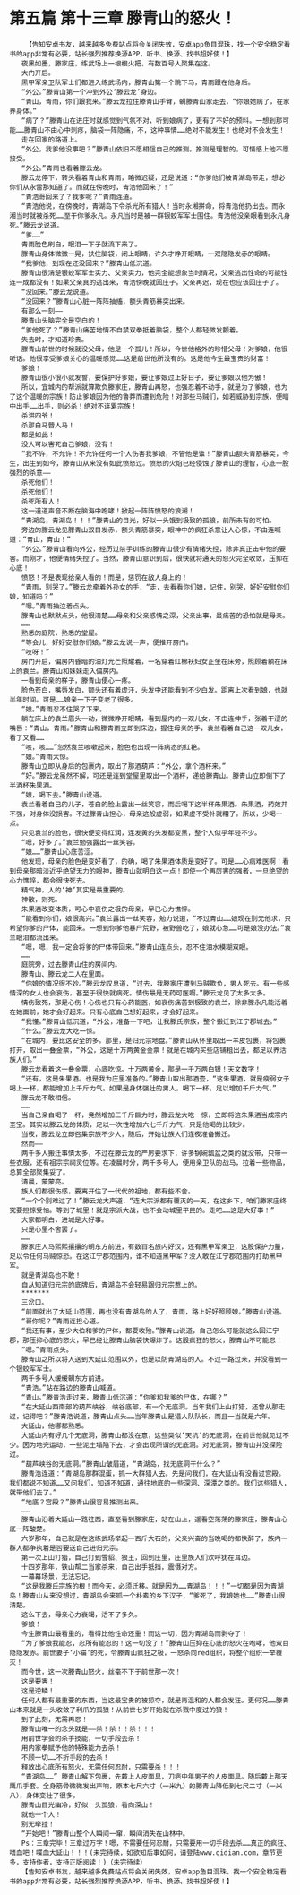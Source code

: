 # 第五篇 第十三章 滕青山的怒火！
        【告知安卓书友，越来越多免费站点将会关闭失效，安卓app鱼目混珠，找一个安全稳定看书的app非常有必要，站长强烈推荐换源APP，听书、换源、找书超好使！】
       夜黑如墨，滕家庄，练武场上一根根火把，有数百号人聚集在这。
       大门开启。
       黑甲军亲卫队军士们都进入练武场内，滕青山第一个跳下马，青雨跟在他身后。
       “外公。”滕青山第一个冲到外公‘滕云龙’身边。
       “青山，青雨，你们跟我来。”滕云龙拉住滕青山手臂，朝滕青山家走去，“你娘她病了，在家养身体。”
       “病了？”滕青山在进庄时就感觉到气氛不对，听到娘病了，更有了不好的预料。一想到那可能……滕青山不由心中刺疼，脑袋一阵隐痛，不，这种事情……绝对不能发生！也绝对不会发生！
       走在回家的路道上。
       “外公，我爹他没事吧？”滕青山依旧不愿相信自己的推测。推测是理智的，可情感上他不愿接受。
       “外公。”青雨也看着滕云龙。
       滕云龙停下，转头看着青山和青雨，略微迟疑，还是说道：“你爹他们被青湖岛带走，想必你们从永雷那知道了。而就在傍晚时，青浩他回来了！”
       “青浩哥回来了？我爹呢？”青雨连道。
       “青浩他说，在傍晚时，青湖岛下令杀光所有猎人！当时永湘拼命，将青浩他扔出去。而永湘当时就被杀死……至于你爹永凡。永凡当时是被一群银蛟军军士围住。青浩他没亲眼看到永凡身死。”滕云龙说道。
       “爹……”
       青雨脸色刷白，眼泪一下子就流下来了。
       滕青山身体微微一晃，扶住脑袋，闭上眼睛，许久才睁开眼睛，一双隐隐发赤的眼睛。
       “我爹他，到现在还没回来？”滕青山低沉道。
       滕青山很清楚银蛟军军士实力、父亲实力，他完全能想象当时情况，父亲逃出性命的可能性连一成都没有！如果父亲真的逃出来，青浩傍晚就回庄子。父亲再迟，现在也应该回庄子了。
       “没回来。”滕云龙说道。
       “没回来？”滕青山心脏一阵阵抽搐，额头青筋暴突出来。
       有那么一刻——
       滕青山头脑完全是空白的！
       “爹他死了？”滕青山痛苦地情不自禁双拳抵着脑袋，整个人都轻微发颤着。
       失去时，才知道珍贵。
       滕青山前世的时候就没父母，他是一个孤儿！所以，今世他格外的珍惜父母！对爹娘，他很听话。他很享受爹娘关心的温暖感觉……这是前世他所没有的。这是他今生最宝贵的财富！
       爹娘！
       滕青山很小很小就发誓，要保护好爹娘，要让爹娘过上好日子，要让爹娘以他为傲！
       所以，宜城内的帮派就算欺负滕家庄，滕青山再怒，也强忍着不动手，就是为了爹娘，也为了这个温暖的宗族！防止爹娘因为他的鲁莽而遭到危险！对那些马贼们，如若威胁到宗族，便暗中出手……出手，则必杀！绝对不连累宗族！
       杀洪四爷！
       杀那白马营人马！
       都是如此！
       没人可以害死自己爹娘，没有！
       “我不许，不允许！不允许任何一个人伤害我爹娘，不管他是谁！”滕青山额头青筋暴突，今生，出生到如今，滕青山从来没有如此愤怒过。愤怒的火焰已经侵蚀了滕青山的理智，心底一股强烈的杀意——
       杀死他们！
       杀死他们！
       杀死所有人！
       这一道道声音不断在脑海中咆哮！掀起一阵阵愤怒的浪潮！
       “青湖岛，青湖岛！！！”滕青山的目光，好似一头饿到极致的孤狼，前所未有的可怕。
       旁边的滕云龙见滕青山双目发赤，额头青筋暴突，眼神中的疯狂杀意让人心惊，不由连喊道：“青山，青山！”
       “外公。”滕青山看向外公，经历过杀手训练的滕青山很少有情绪失控，除非真正击中他的要害。而刚才，他便情绪失控了。当然，滕青山意识到后，很快就将通天的怒火完全收敛，压抑在心底！
       愤怒！不是表现给亲人看的！而是，惩罚在敌人身上的！
       “青雨，别哭了。”滕云龙牵着外孙女的手，“走，去看看你们娘，记住，别哭，好好安慰你们娘，知道吗？”
       “嗯。”青雨抽泣着点头。
       滕青山也默默点头，他很清楚……母亲和父亲感情之深，父亲出事，最痛苦的恐怕就是母亲。
       ……
       熟悉的庭院，熟悉的堂屋。
       “等会儿，好好安慰你们娘。”滕云龙说一声，便推开房门。
       “吱呀！”
       房门开启，偏房内昏暗的油灯光芒照耀着，一名穿着红棉袄妇女正坐在床旁，照顾着躺在床上的袁兰。滕青山和妹妹走入偏房内。
       一看到母亲的样子，滕青山便心一疼。
       脸色苍白，嘴唇发白，额头还有着虚汗，头发中还能看到不少白发。距离上次看到娘，也就半年时间。可是……娘亲一下子变老了很多。
       “娘。”青雨忍不住哭了下来。
       躺在床上的袁兰眉头一动，微微睁开眼睛，看到屋内的一双儿女，不由连伸手，张着干涩的嘴唇：“青山，青雨。”滕青山和滕青雨立即到床边，握住母亲的手，袁兰看着自己这一双儿女，看了又看……
       “咳，咳……”忽然袁兰咳嗽起来，脸色也出现一阵病态的红艳。
       “娘。”青雨大惊。
       滕青山立即从身后的包裹内，取出了那酒葫芦：“外公，拿个酒杯来。”
       “好。”滕云龙虽然不解，可还是连到堂屋里取出一个酒杯，递给滕青山。滕青山立即倒下了半酒杯朱果酒。
       “娘，喝下去。”滕青山说道。
       袁兰看着自己的儿子，苍白的脸上露出一丝笑容，而后喝下这半杯朱果酒。朱果酒，药效并不强，对身体没损害。不过滕青山担心，母亲这般虚弱，如果虚不受补就糟了。所以，少喝一点。
       只见袁兰的脸色，很快便变得红润，连发黄的头发都变黑，整个人似乎年轻不少。
       “嗯，好多了。”袁兰勉强露出一丝笑容。
       “娘……”滕青山心底苦涩。
       他发现，母亲的脸色是变好看了，的确，喝了朱果酒体质是变好了。可是……心病难医啊！看到母亲那暗淡近乎绝望无力的眼神，滕青山就明白这一点！即使一个再厉害的强者，一旦绝望的心力憔悴，都会很快死去。
       精气神，人的‘神’其实是最重要的。
       神散，则死。
       朱果酒改变体质，可心中哀伤之极的母亲，早已心力憔悴。
       “能看到你们，娘很高兴。”袁兰露出一丝笑容，勉力说道，“不过青山……娘现在别无他求，只希望你爹的尸体，能回来。一想到你爹他暴尸荒野，被野兽吃了，娘就心急……可是娘没办法。”袁兰眼泪都流出来。
       “嗯，嗯，我一定会将爹的尸体带回来。”滕青山连点头，忍不住泪水模糊双眼。
       ……
       庭院旁，过去滕青山住的房间内。
       滕青山、滕云龙二人在里面。
       “你娘的情况很不妙。”滕云龙叹息道，“过去，我滕家庄遭到马贼欺负，男人死去。有一些感情深的女人也会哀伤，甚至于很快就病死。情伤最是无药可医啊。”滕云龙见了太多太多。
       情伤致死，那是心伤！心伤也只有心药能医，如哀伤痛苦到极致的袁兰，除非滕永凡能活着在她面前，她才会好起来。只有心底自己想好起来，才会好起来。
       “我懂。”滕青山低沉道，“外公，准备一下吧，让我滕氏宗族，整个搬迁到江宁郡城去。”
       “什么。”滕云龙大吃一惊。
       “在城内，要比这安全的多。那里，是归元宗地盘。”滕青山从怀里取出一羊皮包裹，将包裹打开，取出一叠金票，“外公，这是十万两黄金金票！就是在城内买些店铺租出去，都足以养活族人们。”
       滕云龙看着这一叠金票，心底吃惊。十万两黄金，那是一千万两白银！天文数字！
       “还有，这是朱果酒。也是我为庄里准备的。”滕青山取出那酒壶，“这朱果酒，就是瘦弱女子喝上一杯，都能增加上千斤力气。如果是身体强壮的男人，喝下一杯，足以增加千斤力气。”
       滕云龙不敢相信。
       ……
       当自己亲自喝了一杯，竟然增加三千斤巨力时，滕云龙大吃一惊，立即将这朱果酒当成宗内至宝。其实以滕云龙的体质，足以一次性增加六七千斤力气，只是他喝的比较少。
       当夜，滕云龙立即召集宗族不少人，随后，开始让族人们连夜准备搬迁。
       然而——
       两千多人搬迁事情太多，不过在滕云龙的严厉要求下，许多锅碗瓢盆之类的就没带，只带一些衣服，还有祖宗宗祠灵位等。在凌晨时分，两千多号人，便用亲卫队的战马，拉着一些物品，总算全部聚集妥了。
       清晨，蒙蒙亮。
       族人们都很伤感，要离开住了一代代的祖地，都有些不舍。
       “一个个别难过了！”滕云龙大声道，“连大宗派都有覆灭的一天，在这乡下，咱们滕家庄终究要担惊受怕。等到了城里！就是宗派大战，也不会动城里平民的。走吧……这是大好事！”
       大家都明白，进城是大好事。
       只是心里不舍罢了。
       ……
       滕家庄人马熙熙攘攘的朝东方前进，有数百名族内好汉，还有黑甲军亲卫，这股保护力量，足以令任何马贼惊恐。在这江宁郡范围内，谁不知道黑甲军？没人敢在江宁郡范围内打劫黑甲军。
       就是青湖岛也不敢！
       自从知道归元宗的底牌后，青湖岛不会轻易跟归元宗惹上的。
       *******
       三岔口。
       “前面就出了大延山范围，再也没有青湖岛的人了，青雨，路上好好照顾娘。”滕青山说道。
       “哥你呢？”青雨连担心道。
       “我还有事，至少大伯和爹的尸体，都要收殓。”滕青山说道，自己怎么可能就这么回江宁郡，那压抑心底的怒火，早已经让滕青山脑袋快爆炸了。这股疯狂的怒火，滕青山不可能忍！
       “嗯。”青雨点头。
       滕青山之所以将人送到大延山范围以外，也是以防青湖岛的人。不过一路过来，并没看到一个银蛟军军士。
       两千多号人缓缓朝东方前进。
       “青浩。”站在路边的滕青山喊道。
       “青山。”滕青浩走过来，滕青山低沉道：“你爹和我爹的尸体，在哪？”
       “在大延山西南部的葫芦峡谷，峡谷底部，有一个无底洞。当年我们上山打猎，还曾从那走过，记得吧？”滕青浩说道，滕青山点头……当年滕青山是猎人队队长，而且一当就是六年。
       大延山，他哪都熟悉。
       大延山内有好几个无底洞，滕青山都没在意，这些类似‘天坑’的无底洞，在前世他就见过不少。因为地壳运动，一些泥土塌陷下去，才会出现所谓的无底洞。对无底洞，滕青山并没探险过。
       “葫芦峡谷的无底洞。”滕青山皱眉道，“青湖岛，找无底洞干什么？”
       滕青浩连道：“青湖岛那群混蛋，抓一大群猎人去。先是问我们，在大延山有没看过宫殿。我们都说不知道……又问我们，知道不知道，通往地底的一些深洞、深潭之类的。我们这些猎人，就带他们去了。”
       “地底？宫殿？”滕青山很容易推测出来。
       ……
       滕青山沿着大延山一路往西，直至看到滕家庄，站在山上，遥看空荡荡的滕家庄，滕青山心底一阵酸楚。
       六岁那年，自己就是在这练武场举起一百斤大石的，父亲兴奋的当晚喝的都快醉了，族内一群人都争执着是否要送自己进归元宗。
       第一次上山打猎，自己打到雪貂、狼王，回到庄里，庄里族人们欢呼犹在耳边。
       十四岁那年，铁山帮二当家杀来，自己出手抵挡，震慑对方。
       一幕幕场景，无法忘记。
       “这是我滕氏宗族的根！而今天，必须迁移。就是因为……青湖岛！！！”一切都是因为青湖岛！滕青山从来没想过，青湖岛会来抓一个朴素的乡下汉子，“爹死了，我娘她也……”滕青山很清楚。
       这么下去，母亲心力衰竭，活不了多久。
       爹娘！
       今生滕青山最看重的，看得比他性命还重！而这一切，因为青湖岛而剥夺了！
       “为了爹娘我能忍，忍所有能忍的！这一切没了！”滕青山压抑在心底的怒火在咆哮，他双目隐隐发赤。前世妻子‘小猫’的死，令滕青山疯狂之极，一怒杀向red组织，将整个组织一举覆灭！
       而今世，这一次滕青山怒火，丝毫不下于前世那一次！
       这是要害！
       这是逆鳞！
       任何人都有最重要的东西，当这最宝贵的被掠夺，就是再温和的人都会发狂。更何况……滕青山本来就是一头收敛了利爪的孤狼！从前世七岁开始就在杀戮中度过的狼！
       到了此刻，无需再忍！
       滕青山唯一的念头就是——杀！杀！！杀！！！
       用前世学会的杀手技能，一切手段去杀！
       用内家拳赋予他的特殊能力去杀！
       不顾一切……不折手段的去杀！
       释放出心底所有怒火，无需任何忍耐，只需要杀！！！
       “青湖岛……” 滕青山解下包裹，先戴上人皮面具，刀疤中年男子的人皮面具。随后戴上那天鹰爪手套。全身筋骨微微发出声响，原本七尺六寸（一米九）的滕青山降低到七尺二寸（一米八），身体变壮了很多。
       滕青山目光幽冷，好似一头孤狼，看向深山！
       就他一个人！
       别无牵挂！
       “开始吧！”滕青山整个人瞬间一窜，瞬间消失在山林中。
       Ps：三章完毕！三章过万字！嗯，不需要任何忍耐，只需要用一切手段去杀……真正的疯狂、嗜血吧！喋血大延山！！！(未完待续，如欲知后事如何，请登陆www.qidian.com，章节更多，支持作者，支持正版阅读！)（未完待续）
       【告知安卓书友，越来越多免费站点将会关闭失效，安卓app鱼目混珠，找一个安全稳定看书的app非常有必要，站长强烈推荐换源APP，听书、换源、找书超好使！】